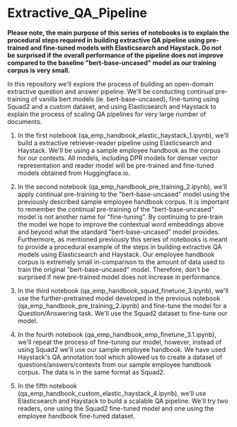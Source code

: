 # Extractive_QA_Pipeline

**Please note, the main purpose of this series of notebooks is to explain the procedural steps required in building extractive QA pipeline using pre-trained and fine-tuned models with Elasticsearch and Haystack.  Do not be surprised if the overall performance of the pipeline does not improve compared to the baseline "bert-base-uncased" model as our training corpus is very small.**

In this repository we'll explore the process of building an open-domain extractive question and answer pipeline.  We'll be conducting continual pre-training of vanilla bert models (ie. bert-base-uncased), fine-tuning using Squad2 and a custom dataset, and using Elasticsearch and Haystack to explain the process of scaling QA pipelines for very large number of documents.

1. In the first notebook (qa_emp_handbook_elastic_haystack_1.ipynb), we'll build a extractive retriever-reader pipeline using Elasticsearch and Haystack.  We'll be using a sample employee handbook as the corpus for our contexts.  All models, including DPR models for denser vector representation and reader model will be pre-trained and fine-tuned models obtained from Huggingface.io.  

3. In the second notebook (qa_emp_handbook_pre_training_2.ipynb), we'll apply continual pre-training to the "bert-base-uncased" model using the previously described sample employee handbook corpus.  It is important to remember the continual pre-training of the "bert-base-uncased" model is not another name for "fine-tuning".  By continuing to pre-train the model we hope to improve the contextual word embeddings above and beyond what the standard "bert-base-uncased" model provides.  Furthermore, as mentioned previously this series of notebooks is meant to provide a procedural example of the steps in building extractive QA models using Elasticsearch and Haystack.  Our employee handbook corpus is extremely small in-comparison to the amount of data used to train the original "bert-base-uncased" model.  Therefore, don't be surprised if new pre-trained model does not increase in performance.  

4. In the third notebook (qa_emp_handbook_squad_finetune_3.ipynb), we'll use the further-pretrained model developed in the previous notebook (qa_emp_handbook_pre_training_2.ipynb) and fine-tune the model for a Question/Answering task.  We'll use the Squad2 dataset to fine-tune our model.

5. In the fourth notebook (qa_emp_handbook_emp_finetune_3.1.ipynb), we'll repeat the process of fine-tuning our model, however, instead of using Squad2 we'll use our sample employee handbook.  We have used Haystack's QA annotation tool which allowed us to create a dataset of questions/answers/contexts from our sample employee handbook corpus.  The data is in the same format as Squad2.

6. In the fifth notebook (qa_emp_handbook_custom_elastic_haystack_4.ipynb), we'll use Elasticsearch and Haystack to build a scalable QA pipeline.  We'll try two readers, one using the Squad2 fine-tuned model and one using the employee handbook fine-tuned dataset.


